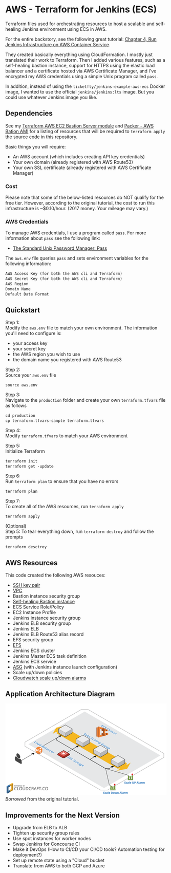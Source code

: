 # AWS - Terraform for Jenkins (ECS)  
Terraform files used for orchestrating resources to host a scalable and self-healing Jenkins environment using ECS in AWS.  

For the entire backstory, see the following great tutorial: [Chapter 4, Run Jenkins Infrastructure on AWS Container Service](https://tech.ticketfly.com/our-journey-to-continuous-delivery-chapter-4-run-jenkins-infrastructure-on-aws-container-service-ef37e0304b95).  

They created basically everything using CloudFormation. I mostly just translated their work to Terraform. Then I added various features, such as a self-healing bastion instance, support for HTTPS using the elastic load balancer and a certificate hosted via AWS Certificate Manager, and I've encrypted my AWS credentials using a simple Unix program called `pass`.  

In addition, instead of using the `ticketfly/jenkins-example-aws-ecs` Docker image, I wanted to use the official `jenkins/jenkins:lts` image. But you could use whatever Jenkins image you like.  
## Dependencies
See my [Terraform AWS EC2 Bastion Server module](https://github.com/brentwg/terraform-aws-bastion) and [Packer - AWS Bation AMI](https://github.com/brentwg/packer-aws-bastion) for a listing of resources that will be required to `terraform apply` the source code in this repository.  

Basic things you will require:  
- An AWS account (which includes creating API key credentials)
- Your own domain (already registered with AWS Route53)  
- Your own SSL certificate (already registered with AWS Certificate Manager)  

### Cost
Please note that some of the below-listed resources do NOT qualify for the free tier. However, according to the original tutorial, the cost to run this infrastructure is ~$0.10/hour. (2017 money. Your mileage may vary.)  

### AWS Credentials
To manage AWS credentials, I use a program called `pass`. For more information about `pass` see the following link:  
- [The Standard Unix Password Manager: Pass](https://www.passwordstore.org/)  

The `aws.env` file queries `pass` and sets environment variables for the following information:  
```
AWS Access Key (for both the AWS cli and Terraform)
AWS Secret Key (for both the AWS cli and Terraform)
AWS Region
Domain Name
Default Date Format
```  

## Quickstart
Step 1:  
Modify the `aws.env` file to match your own environment. The information you'll need to configure is:  
- your access key  
- your secret key  
- the AWS region you wish to use  
- the domain name you registered with AWS Route53  

Step 2:  
Source your `aws.env` file
```
source aws.env
```  

Step 3:  
Navigate to the `production` folder and create your own `terraform.tfvars` file as follows  
```
cd production
cp terraform.tfvars-sample terraform.tfvars
```  

Step 4:  
Modify `terraform.tfvars` to match your AWS environment  

Step 5:  
Initialize Terraform  
```
terraform init
terraform get -update
```  

Step 6:  
Run `terraform plan` to ensure that you have no errors  
```
terraform plan
```  

Step 7:  
To create all of the AWS resources, run `terraform apply`  
```
terraform apply
```  

(Optional)  
Step 5:
To tear everything down, run `terraform destroy` and follow the prompts  
```
terraform desctroy
```  
## AWS Resources
This code created the following AWS resouces:  
- [SSH key pair](https://github.com/brentwg/terraform-aws-key-pair.git)  
- [VPC](https://github.com/terraform-aws-modules/terraform-aws-vpc.git)  
- Bastion instance security group  
- [Self-healing Bastion instance](https://github.com/brentwg/terraform-aws-bastion.git)  
- ECS Service Role/Policy  
- EC2 Instance Profile  
- Jenkins instance security group  
- Jenkins ELB security group  
- Jenkins ELB  
- Jenkins ELB Route53 alias record  
- EFS security group  
- [EFS](https://github.com/brentwg/terraform-aws-efs.git)  
- Jenkins ECS cluster  
- Jenkins Master ECS task definition  
- Jenkins ECS service  
- [ASG](https://github.com/terraform-aws-modules/terraform-aws-autoscaling.git) (with Jenkins instance launch configuration)  
- Scale up/down policies  
- [Cloudwatch scale up/down alarms](https://github.com/brentwg/terraform-aws-cloudwatch-alarms.git)  

## Application Architecture Diagram

![Application architecture diagram](documents/jenkins_diagram.png)  
*Borrowed* from the original tutorial.  

## Improvements for the Next Version
- Upgrade from ELB to ALB  
- Tighten up security group rules  
- Use spot instances for worker nodes  
- Swap Jenkins for Concourse CI  
- Make it DevOps (How to CI/CD your CI/CD tools? Automation testing for deployment?)
- Set up remote state using a "Cloud" bucket
- Translate from AWS to both GCP and Azure
